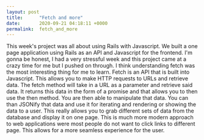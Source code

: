 ```yaml
---
layout: post
title:      "Fetch and more"
date:       2020-09-21 04:18:11 +0000
permalink:  fetch_and_more
---
```



This week's project was all about using Rails with Javascript. We built a one page application using Rails as an API and Javascript for the frontend. I'm gonna be honest, I had a very stressful week and this project came at a crazy time for me but I pushed on through. I think understanding fetch was the most interesting thing for me to learn. Fetch is an API that is built into Javascript. This allows you to make HTTP requests to URLs and retrieve data. The fetch method will take in a URL as a parameter and retrieve said data. It returns this data in the form of a promise and that allows you to then use  the then method. You are then able to manipulate that data. You can than JSONify that data and use it for iterating  and rendering or showing the data to a user. This really allows you to grab different sets of data from the database and display it on one page. This is much more modern approach to web applications were most people do not want to click links to different page. This allows for a more seamless experience for the user.
